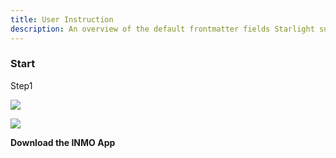 ```yaml
---
title: User Instruction
description: An overview of the default frontmatter fields Starlight supports.
---
```

### Start

Step1

![](public/icons/google-download.svg)

![](public/icons/apple-download.svg)

**Download the  INMO App**
